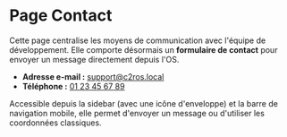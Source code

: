 # Page Contact

Cette page centralise les moyens de communication avec l'équipe de développement.
Elle comporte désormais un **formulaire de contact** pour envoyer un message directement depuis l'OS.

- **Adresse e-mail :** [support@c2ros.local](mailto:support@c2ros.local)
- **Téléphone :** [01 23 45 67 89](tel:+33123456789)

Accessible depuis la sidebar (avec une icône d'enveloppe) et la barre de navigation mobile, elle permet d'envoyer un message ou d'utiliser les coordonnées classiques.
